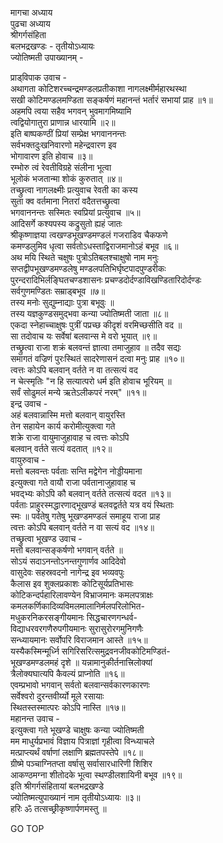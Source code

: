 मागचा अध्याय  
पुढचा अध्याय  
श्रीगर्गसंहिता  
बलभद्रखण्डः - तृतीयोऽध्यायः  
ज्योतिष्मती उपाख्यानम् -  
  
प्राड्‌विपाक उवाच -  
अथागता कोटिशरच्चन्द्रमण्डलप्रतीकाशा नागलक्ष्मीर्महारथस्था  
सखी कोटिमण्डलमण्डिता सङ्कर्षणं महानन्तं भर्तारं सभायां प्राह ॥१॥  
अहमपि त्वया सहैव भगवन् भुवमागमिष्यामि  
त्वद्वियोगातुरा प्राणान्न धारयामि ॥२॥  
इति बाष्पकण्ठीं प्रियां सम्प्रेक्ष भगवाननन्तः  
सर्वभक्तदुःखनिवारणो महेन्द्रवारण इव  
भोगावारण इति होवाच ॥३॥  
रम्भोरु त्वं रेवतीविग्रहे संलीना भूत्वा  
भूलोकं भजतान्मा शोकं कुरुतात् ॥४॥  
तच्छ्रुत्वा नागलक्ष्मीः प्रत्युवाच रेवती का कस्य  
सुता क्व वर्तमाना नितरां वदैतत्तच्छ्रुत्वा  
भगवाननन्तः सस्मितः स्वप्रियां प्रत्युवाच ॥५॥  
आदिसर्गे कश्यपस्य कद्रुसुतो ह्यहं जातः  
श्रीकृष्णाज्ञया त्वखण्डभूखण्डमण्डलं गजराडिव चैकफणे  
कमण्डलुमिव धृत्वा सर्वतोऽधस्ताद्विराजमानोऽहं बभूव ॥६॥  
अथ मयि स्थिते चक्षुषः पुत्रोऽतिबलश्चाक्षुषो नाम मनुः  
सप्तद्वीपभूखण्डमण्डलेषु मण्डलपतिभिर्घृष्टपादपुण्डरीकः  
पुरन्दरादिभिर्लङ्घितचण्डशासनः प्रचण्डदोर्दण्डाविखण्डितारिदोर्दण्डः  
सर्वगुणमण्डितः सम्राड्बभूव ॥७॥  
तस्य मनोः सुद्युम्नाद्याः पुत्रा बभूवुः ॥  
तस्य यज्ञकुण्डसमुद्‌भवा कन्या ज्योतिष्मती जाता ॥८॥  
एकदा स्नेहाच्चाक्षुषः पुत्रीं पप्रच्छ कीदृशं वरमिच्छसीति वद ॥  
सा तदोवाच यः सर्वेषां बलवान्स मे वरो भूयात् ॥९॥  
तच्छ्रुत्वा राजा शक्रं बलवन्तं ज्ञात्वा तमाजुहाव ॥ तदैव सद्यः  
समागतं वज्रिणं पुरःस्थितं सादरेणासनं दत्वा मनुः प्राह ॥१०॥  
त्वत्तः कोऽपि बलवान् वर्तते न वा तत्सत्यं वद  
न चेत्स्मृतिः "न हि सत्यात्परो धर्म इति होवाच भूरियम् ॥  
सर्वं सोढुमलं मन्ये ऋतेऽलीकपरं नरम्" ॥११॥  
इन्द्र उवाच -  
अहं बलवान्नास्मि मत्तो बलवान् वायुरस्ति  
तेन सहायेन कार्य करोमीत्युक्त्वा गते  
शक्रे राजा वायुमाजुहावाह च त्वत्तः कोऽपि  
बलवान् वर्तते सत्यं वदतात् ॥१२॥  
वायुरुवाच -  
मत्तो बलवन्तः पर्वताः सन्ति मद्वेगेन नोड्डीयमाना  
इत्युक्त्वा गते वायौ राजा पर्वतानाजुहावाह च  
भवद्‌भ्यः कोऽपि कौ बलवान् वर्तते तत्सत्यं वदत ॥१३॥  
पर्वताः प्राहुरस्मद्धारणाद्भूखण्डं बलवद्वर्तते यत्र वयं स्थिताः  
स्मः ॥ पर्वतेषु गतेषु भूखण्डमण्डलं समाहूय राजा प्राह  
त्वत्तः कोऽपि बलवान् वर्तते न वा सत्यं वद ॥१४॥  
तच्छ्रुत्वा भूखण्ड उवाच -  
मत्तो बलवान्सङ्कर्षणो भगवान् वर्तते ॥  
सोऽयं सदाऽनन्तोऽनन्तगुणार्णव आदिदेवो  
वासुदेवः सहस्रवदनो नागेन्द्र इव भव्यवपुः  
कैलास इव शुक्लप्रकाशः कोटिसूर्यप्रतिभासः  
कोटिकन्दर्पहारिलावण्येन विभ्राजमानः कमलपत्राक्षः  
कमलकर्णिकादिव्यविमलमालानिर्मलपरिलोभित-  
मधुकरनिकरसङ्गीयमानः सिद्धचारणगन्धर्व-  
विद्याधरवरगणैरुपगीयमानः सुरासुरोरगमुनिगणैः  
सन्ध्यायमानः सर्वोपरि विराजमान आस्ते ॥१५॥  
यस्यैकस्मिन्मूर्ध्नि सगिरिसरित्समुद्रवनजीवकोटिमण्डितं-  
भूखण्डमण्डलमहं दृशे ॥ यन्नामानुकीर्तनात्त्रिलोक्यां  
त्रैलोक्यघात्यपि कैवल्यं प्राप्नोति ॥१६॥  
एवम्प्रभावो भगवान् सर्वतो बलवान्सर्वकारणकारणः  
सर्वेश्वरो दुरन्तवीर्य्यो मूले रसायाः  
स्थितस्तस्मात्परः कोऽपि नास्ति ॥१७॥  
महानन्त उवाच -  
इत्युक्त्वा गते भूखण्डे चाक्षुषः कन्या ज्योतिष्मती  
मम माधुर्यप्रभावं विज्ञाय पित्राज्ञां गृहीत्वा विन्ध्याचले  
मत्प्राप्त्यर्थं वर्षाणां लक्षाणि ब्रह्मतपस्तेपे ॥१८॥  
ग्रीष्मे पञ्चाग्नितप्ता वर्षासु सर्वासारधारिणी शिशिर  
आकण्ठमग्ना शीतोदके भूत्वा स्थण्डीलशायिनी बभूव ॥१९॥  
इति श्रीगर्गसंहितायां बलभद्रखण्डे  
ज्योतिष्मत्युपाख्यानं नाम तृतीयोऽध्यायः ॥३॥  
हरिः ॐ तत्सच्छ्रीकृष्णार्पणमस्तु ॥  
  
GO TOP
